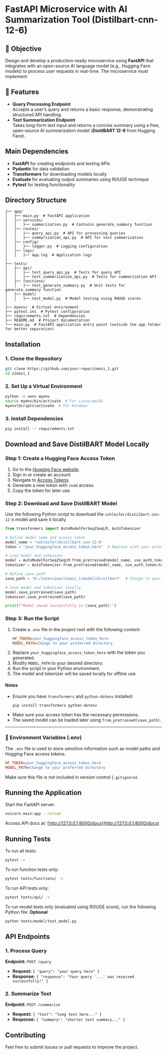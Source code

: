# FastAPI Microservice with AI Summarization Tool (Distilbart-cnn-12-6)


## 🎯 Objective
Design and develop a production-ready microservice using **FastAPI** that integrates with an open-source AI language model (e.g., Hugging Face models) to process user requests in real-time. The microservice must implement:

## 🚀 Features
- **Query Processing Endpoint**  
  Accepts a user’s query and returns a basic response, demonstrating structured API handling.
- **Text Summarization Endpoint**  
  Takes long-form text input and returns a concise summary using a free, open-source AI summarization model (**DistilBART 12-6** from Hugging Face).

## Main Dependencies
- **FastAPI** for creating endpoints and testing APIs
- **Pydantic** for data validation
- **Transformers** for downloading models locally
- **Evaluate** for evaluating output summaries using ROUGE technique
- **Pytest** for testing functionality

## Directory Structure

```
├── app/
│   ├── main.py  # FastAPI application
│   ├── services/
│   │   ├── summarization.py  # Contains generate_summary function
│   ├── routes/
│   │   ├── query_api.py  # API for processing queries
│   │   ├── summarization_api.py  # API for text summarization
│   ├── config/
│   │   ├── logger.py  # Logging configuration
│   ├── logs/
│   │   ├── app.log  # Application logs
│
├── tests/
│   ├── api/
│   │   ├── test_query_api.py  # Tests for query API
│   │   ├── test_summarization_api.py  # Tests for summarization API
│   ├── functions/
│   │   ├── test_generate_summary.py  # Unit tests for generate_summary function
│   ├── model/
│   │   ├── test_model.py  # Model testing using ROUGE scores
│
├── myenv/  # Virtual environment
├── pytest.ini  # Pytest configuration
├── requirements.txt  # Dependencies
├── README.md  # Project documentation
└── main.py  # FastAPI application entry point (outside the app folder for better separation)
```

## Installation
### 1. Clone the Repository
```sh
git clone https://github.com/your-repo/zimozi_1.git
cd zimozi_1
```

### 2. Set Up a Virtual Environment
```sh
python -m venv myenv
source myenv/bin/activate  # For Linux/macOS
myenv\Scripts\activate  # For Windows
```

### 3. Install Dependencies
```sh
pip install -r requirements.txt
```


## Download and Save DistilBART Model Locally

### Step 1: Create a Hugging Face Access Token
1. Go to the [Hugging Face website](https://huggingface.co/).
2. Sign in or create an account.
3. Navigate to [Access Tokens](https://huggingface.co/settings/tokens).
4. Generate a new token with `read` access.
5. Copy the token for later use.

### Step 2: Download and Save DistilBART Model
Use the following Python script to download the `sshleifer/distilbart-cnn-12-6` model and save it locally.

```python
from transformers import AutoModelForSeq2SeqLM, AutoTokenizer

# Define model name and access token
model_name = "sshleifer/distilbart-cnn-12-6"
token = "your_huggingface_access_token_here"  # Replace with your actual token

# Load model and tokenizer
model = AutoModelForSeq2SeqLM.from_pretrained(model_name, use_auth_token=token)
tokenizer = AutoTokenizer.from_pretrained(model_name, use_auth_token=token)

# Define save path
save_path = "D:/interview/zimozi_1/model/distilbart"  # Change to your preferred directory

# Save model and tokenizer locally
model.save_pretrained(save_path)
tokenizer.save_pretrained(save_path)

print(f"Model saved successfully in {save_path}!")
```

### Step 3: Run the Script
1. Create a `.env` file in the project root with the following content:
   ```ini
   HF_TOKEN=your_huggingface_access_token_here
   MODEL_PATH=Change to your preferred directory

   ```
2. Replace `your_huggingface_access_token_here` with the token you generated.
3. Modify `MODEL_PATH` to your desired directory.
4. Run the script in your Python environment.
5. The model and tokenizer will be saved locally for offline use.

#### Notes
- Ensure you have `transformers` and `python-dotenv` installed:
  ```sh
  pip install transformers python-dotenv
  ```
- Make sure your access token has the necessary permissions.
- The saved model can be loaded later using `from_pretrained(save_path)`. 

---

### 📜 Environment Variables (.env)
The `.env` file is used to store sensitive information such as model paths and Hugging Face access tokens.

```ini
HF_TOKEN=your_huggingface_access_token_here
MODEL_PATH=Change to your preferred directory
```

Make sure this file is not included in version control (`.gitignore`).




## Running the Application
Start the FastAPI server:
```sh
uvicorn main:app --reload
```
Access API docs at: [http://127.0.0.1:8000/docs](http://127.0.0.1:8000/docs)

## Running Tests
To run all tests:
```sh
pytest -v
```
To run function tests only:
```sh
pytest tests/functions/ -v
```
To run API tests only:
```sh
pytest tests/api/ -v
```
To run model tests only (evaluated using ROUGE score), run the following Python file:
**Optional**
```sh
python tests/model/test_model.py

```

## API Endpoints
### 1. Process Query
**Endpoint:** `POST /query`
- **Request:** `{ "query": "your query here" }`
- **Response:** `{ "response": "Your query '...' was received successfully!" }`

### 2. Summarize Text
**Endpoint:** `POST /summarize`
- **Request:** `{ "text": "long text here..." }`
- **Response:** `{ "summary": "shorter text summary..." }`

## Contributing
Feel free to submit issues or pull requests to improve the project.


